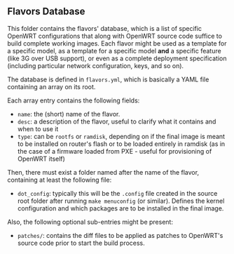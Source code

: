 ## Flavors Database
This folder contains the flavors' database, which is a list of specific
OpenWRT configurations that along with OpenWRT source code suffice to build
complete working images. Each flavor might be used as a template for a specific
model, as a template for a specific model **and** a specific feature (like 3G
over USB support), or even as a complete deployment specification (including
particular network configuration, keys, and so on).

The database is defined in `flavors.yml`, which is basically a YAML file
containing an array on its root.

Each array entry contains the following fields:

* `name`: the (short) name of the flavor.
* `desc`: a description of the flavor, useful to clarify what it contains and
          when to use it
* `type`: can be `rootfs` or `ramdisk`, depending on if the final image is
          meant to be installed on router's flash or to be loaded entirely in
          ramdisk (as in the case of a firmware loaded from PXE - useful for
          provisioning of OpenWRT itself)

Then, there must exist a folder named after the name of the flavor,
containing at least the following file:

* `dot_config`: typically this will be the `.config` file created in the
          source root folder after running `make menuconfig` (or similar).
          Defines the kernel configuration and which packages are to be
          installed in the final image.

Also, the following optional sub-entries might be present:

* `patches/`: contains the diff files to be applied as patches to OpenWRT's
          source code prior to start the build process.

